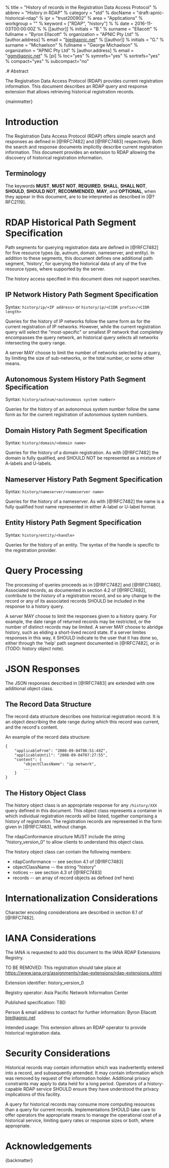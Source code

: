 % title = "History of records in the Registration Data Access Protocol"
% abbrev = "History in RDAP"
% category = "std"
% docName = "draft-apnic-historical-rdap"
% ipr = "trust200902"
% area = "Applications"
% workgroup = ""
% keyword = ["RDAP", "history"]
%
% date = 2016-11-03T00:00:00Z
%
% [[author]]
% initials = "B."
% surname = "Ellacott"
% fullname = "Byron Ellacott"
% organization = "APNIC Pty Ltd"
%  [author.address]
%  email = "bje@apnic.net"
% [[author]]
% initials = "G."
% surname = "Michaelson"
% fullname = "George Michaelson"
% organization = "APNIC Pty Ltd"
%  [author.address]
%  email = "ggm@apnic.net"
% [pi]
% toc="yes"
% symrefs="yes"
% sortrefs="yes"
% compact="yes"
% subcompact="no"

.# Abstract

The Registration Data Access Protocol (RDAP) provides current registration
information.  This document describes an RDAP query and response extension that
allows retrieving historical registration records.

{mainmatter}

# Introduction

The Registration Data Access Protocol (RDAP) offers simple search and responses
as defined in [@!RFC7482] and [@!RFC7483] respectively.  Both the search and
response documents implicitly describe current registration information.  This
document provides an extension to RDAP allowing the discovery of historical
registration information.

## Terminology

The keywords **MUST**, **MUST NOT**, **REQUIRED**, **SHALL**, **SHALL NOT**,
**SHOULD**, **SHOULD NOT**, **RECOMMENDED**, **MAY**, and **OPTIONAL**, when
they appear in this document, are to be interpreted as described in [@?RFC2119].

# RDAP Historical Path Segment Specification

Path segments for querying registration data are defined in [@!RFC7482] for five
resource types (ip, autnum, domain, nameserver, and entity).  In addition to
these segments, this document defines one additional path segment, 'history',
for querying the historical data of any of the five resource types, where
supported by the server.

The history access specified in this document does not support searches.

## IP Network History Path Segment Specification

Syntax: `history/ip/<IP address>` or `history/ip/<CIDR prefix>/<CIDR length>`

Queries for the history of IP networks follow the same form as for the current
registration of IP networks.  However, while the current registration query will
select the "most-specific" or smallest IP network that completely encompasses
the query network, an historical query selects all networks intersecting the
query range.

A server MAY choose to limit the number of networks selected by a query, by
limiting the size of sub-networks, or the total number, or some other means.

## Autonomous System History Path Segment Specification

Syntax: `history/autnum/<autonomous system number>`

Queries for the history of an autonomous system number follow the same form as
for the current registration of autonomous system numbers.

## Domain History Path Segment Specification

Syntax: `history/domain/<domain name>`

Queries for the history of a domain registration.  As with [@!RFC7482] the
domain is fully qualified, and SHOULD NOT be represented as a mixture of
A-labels and U-labels.

## Nameserver History Path Segment Specification

Syntax: `history/nameserver/<nameserver name>`

Queries for the history of a nameserver.  As with [@!RFC7482] the name is
a fully qualified host name represented in either A-label or U-label format.

## Entity History Path Segment Specification

Syntax: `history/entity/<handle>`

Queries for the history of an entity.  The syntax of the handle is specific to
the registration provider.

# Query Processing

The processing of queries proceeds as in [@!RFC7482] and [@!RFC7480].
Associated records, as documented in section 4.2 of [@!RFC7482], contribute to
the history of a registration record, and so any change to the record or any
of its associated records SHOULD be included in the response to a history query.

A server MAY choose to limit the responses given to a history query.  For
example, the date range of returned records may be restricted, or the number of
distinct records may be limited.  A server MAY choose to abridge history, such
as eliding a short-lived record state.  If a server limites responses in this
way, it SHOULD indicate to the user that it has done so, either through the
'help' path segment documented in [@!RFC7482], or in (TODO: history object note).

# JSON Responses

The JSON responses described in [@!RFC7483] are extended with one additional
object class.

## The Record Data Structure

The record data structure describes one historical registration record.  It is
an object describing the date range during which this record was current, and
the record's content.

An example of the record data structure:

```
{
    "applicableFrom": "2008-09-04T06:51:49Z",
    "applicableUntil": "2008-09-04T07:27:55",
    "content": {
        "objectClassName": "ip network",
        ...
    }
}
```

## The History Object Class

The history object class is an appropriate response for any `/history/XXX` query
defined in this document.  This object class represents a container in which
individual registration records will be listed, together comprising a history
of registration.  The registration records are represented in the form given
in [@!RFC7483], without change.

The rdapConformance structure MUST include the string "history_version_0" to
allow clients to understand this object class.

The history object class can contain the following members:

  * rdapConformance -- see section 4.1 of [@!RFC7483]
  * objectClassName -- the string "history"
  * notices -- see section 4.3 of [@!RFC7483]
  * records -- an array of record objects as defined (ref here)

# Internationalization Considerations

Character encoding considerations are described in section 6.1 of [@!RFC7482].

# IANA Considerations

The IANA is requested to add this document to the IANA RDAP Extensions Registry.

TO BE REMOVED: This registration should take place at
https://www.iana.org/assignments/rdap-extensions/rdap-extensions.xhtml

Extension identifier: history_version_0

Registry operator: Asia Pacific Network Information Center

Published specification: TBD

Person & email address to contact for further information: Byron Ellacott
<bje@apnic.net>

Intended usage: This extension allows an RDAP operator to provide historical
registration data.

# Security Considerations

Historical records may contain information which was inadvertently entered into
a record, and subsequently amended.  It may contain information which was
removed by request of the information holder.  Additional privacy constraints
may apply to data held for a long period.  Operators of a history-capable RDAP
service SHOULD ensure they have understood the privacy implications of this
facility.

A query for historical records may consume more computing resources than a query
for current records.  Implementations SHOULD take care to offer operators the
appropriate means to manage the operational cost of a historical service,
limiting query rates or response sizes or both, where appropriate.

# Acknowledgements

{backmatter}
